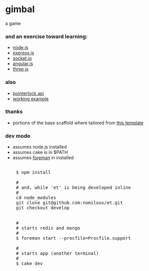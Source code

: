 gimbal
======

a game

### and an exercise toward learning:

* [node.js](http://nodejs.org/)
* [express.js](http://expressjs.com/)
* [socket.io](http://socket.io/)
* [angular.js](http://angularjs.org/)
* [three.js](https://github.com/mrdoob/three.js.git)

### also

* [pointerlock api](http://www.html5rocks.com/en/tutorials/pointerlock/intro/)
* [working example](https://plus.google.com/113862800338869870683/posts/L3uVi8w6pie)

### thanks

* portions of the base scaffold where tailored from [this template](https://github.com/twilson63/express-coffee) 

### dev mode

* assumes node.js installed
* assumes cake is in $PATH 
* assumes [foreman](https://github.com/ddollar/foreman) in installed

<pre>

    $ npm install

    #
    # and, while 'et' is being developed inline
    # 
    cd node_modules
    git clone git@github.com:nomilous/et.git
    git checkout develop


    # 
    # starts redis and mongo
    # 
    $ foreman start --procfile=Procfile.support

    #
    # starts app (another terminal)
    #
    $ cake dev

</pre>


